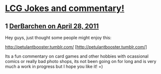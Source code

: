 # [LCG Jokes and commentary!](https://community.fantasyflightgames.com/topic/45944-lcg-jokes-and-commentary/)

## 1 [DerBarchen on April 28, 2011](https://community.fantasyflightgames.com/topic/45944-lcg-jokes-and-commentary/?do=findComment&comment=460657)

Hey guys, just thought some people might enjoy this:

http://petulantbooster.tumblr.com/ [http://petulantbooster.tumblr.com/]

Its a fun commentary on card games and other hobbies with ocassional comics or really bad photo shops, its not been going on for long and is very much a work in progress but I hope you like it! =)

